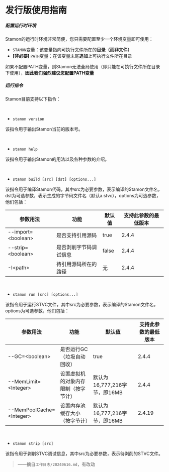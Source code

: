 # 发行版使用指南

##### 配置运行时环境

Stamon的运行时环境非常简便，您只需要配置至少一个环境变量即可使用：

* ``STAMON``变量：该变量指向可执行文件所在的**目录（而非文件）**
* **[非必要]** ``PATH``变量：在该变量末尾**追加**上可执行文件所在目录

如果不配置PATH变量，则Stamon无法全局使用（即只能在可执行文件所在目录下使用），**因此我们强烈建议您配置PATH变量**

##### 运行指令

Stamon目前支持以下指令：

<br>

* ``stamon version``

该指令用于输出Stamon当前的版本号。

<br>

* ``stamon help``

该指令用于输出Stamon的用法以及各种参数的介绍。

<br>

* ``stamon build [src] [dst] [options...]``

该指令用于编译Stamon代码，其中src为必要参数，表示编译的Stamon文件名，dst为可选参数，表示生成的字节码文件名（默认a.stvc），options为可选参数，他们包括：

|参数用法|功能|默认值|支持此参数的最低版本|
|-|-|-|-|
|--import=&lt;boolean&gt;|是否支持引用源码|true|2.4.4|
|--strip=&lt;boolean&gt;|是否剥削字节码调试信息|false|2.4.4|
|-I&lt;path&gt;|待引用源码所在的路径|无|2.4.4|

<br>

* ``stamon run [src] [options...]``

该指令用于运行STVC文件，其中src为必要参数，表示编译的Stamon文件名，options为可选参数，他们包括：

|参数用法|功能|默认值|支持此参数的最低版本|
|-|-|-|-|
|--GC=&lt;boolean&gt;|是否运行GC（垃圾自动回收）|true|2.4.4|
|--MemLimit=&lt;Integer&gt;|设置虚拟机的对象内存限制（按字节计）|默认为16,777,216字节，即16MB|2.4.4|
|--MemPoolCache=&lt;Integer&gt;|设置内存池缓存大小（按字节计）|默认为16,777,216字节，即16MB|2.4.19|

<br>

* ``stamon strip [src]``

该指令用于剥削STVC调试信息，其中src为必要参数，表示待剥削的STVC文件。

> ——摘自``工作日志/20240616.md``，有改动